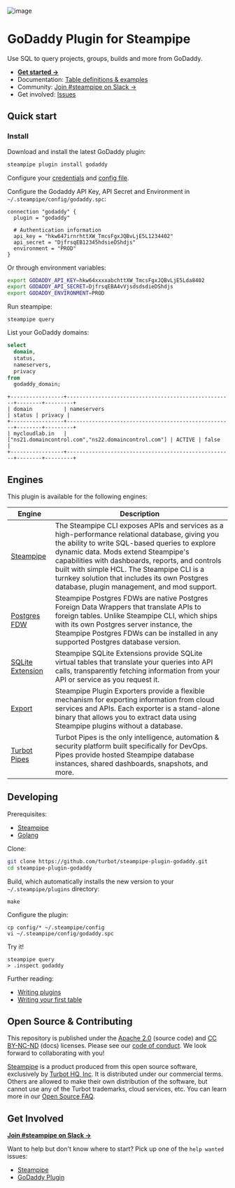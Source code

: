 ![image](https://hub.steampipe.io/images/plugins/turbot/godaddy-social-graphic.png)

# GoDaddy Plugin for Steampipe

Use SQL to query projects, groups, builds and more from GoDaddy.

- **[Get started →](https://hub.steampipe.io/plugins/turbot/godaddy)**
- Documentation: [Table definitions & examples](https://hub.steampipe.io/plugins/turbot/godaddy/tables)
- Community: [Join #steampipe on Slack →](https://turbot.com/community/join)
- Get involved: [Issues](https://github.com/turbot/steampipe-plugin-godaddy/issues)

## Quick start

### Install

Download and install the latest GoDaddy plugin:

```bash
steampipe plugin install godaddy
```

Configure your [credentials](https://hub.steampipe.io/plugins/turbot/godaddy#credentials) and [config file](https://hub.steampipe.io/plugins/turbot/godaddy#configuration).

Configure the Godaddy API Key, API Secret and Environment in `~/.steampipe/config/godaddy.spc`:

```hcl
connection "godaddy" {
  plugin = "godaddy"

  # Authentication information
  api_key = "hkw647irnrhttXW_TmcsFgxJQBvLjE5L1234402"
  api_secret = "DjfrsqEB12345hdsieDShdjs"
  environment = "PROD"
}
```

Or through environment variables:

```sh
export GODADDY_API_KEY=hkw64xxxxabchttXW_TmcsFgxJQBvLjE5Lda8402
export GODADDY_API_SECRET=DjfrsqEBA4vVjsdsdsdieDShdjs
export GODADDY_ENVIRONMENT=PROD
```

Run steampipe:

```shell
steampipe query
```

List your GoDaddy domains:

```sql
select
  domain,
  status,
  nameservers,
  privacy
from
  godaddy_domain;
```

```
+-----------------+-----------------------------------------------------+--------+---------+
| domain          | nameservers                                         | status | privacy |
+-----------------+-----------------------------------------------------+--------+---------+
| mycloudlab.in   | ["ns21.domaincontrol.com","ns22.domaincontrol.com"] | ACTIVE | false   |
+-----------------+-----------------------------------------------------+--------+---------+
```

## Engines

This plugin is available for the following engines:

| Engine        | Description
|---------------|------------------------------------------
| [Steampipe](https://steampipe.io/docs) | The Steampipe CLI exposes APIs and services as a high-performance relational database, giving you the ability to write SQL-based queries to explore dynamic data. Mods extend Steampipe's capabilities with dashboards, reports, and controls built with simple HCL. The Steampipe CLI is a turnkey solution that includes its own Postgres database, plugin management, and mod support.
| [Postgres FDW](https://steampipe.io/docs/steampipe_postgres/index) | Steampipe Postgres FDWs are native Postgres Foreign Data Wrappers that translate APIs to foreign tables. Unlike Steampipe CLI, which ships with its own Postgres server instance, the Steampipe Postgres FDWs can be installed in any supported Postgres database version.
| [SQLite Extension](https://steampipe.io/docs//steampipe_sqlite/index) | Steampipe SQLite Extensions provide SQLite virtual tables that translate your queries into API calls, transparently fetching information from your API or service as you request it.
| [Export](https://steampipe.io/docs/steampipe_export/index) | Steampipe Plugin Exporters provide a flexible mechanism for exporting information from cloud services and APIs. Each exporter is a stand-alone binary that allows you to extract data using Steampipe plugins without a database.
| [Turbot Pipes](https://turbot.com/pipes/docs) | Turbot Pipes is the only intelligence, automation & security platform built specifically for DevOps. Pipes provide hosted Steampipe database instances, shared dashboards, snapshots, and more.

## Developing

Prerequisites:

- [Steampipe](https://steampipe.io/downloads)
- [Golang](https://golang.org/doc/install)

Clone:

```sh
git clone https://github.com/turbot/steampipe-plugin-godaddy.git
cd steampipe-plugin-godaddy
```

Build, which automatically installs the new version to your `~/.steampipe/plugins` directory:

```
make
```

Configure the plugin:

```
cp config/* ~/.steampipe/config
vi ~/.steampipe/config/godaddy.spc
```

Try it!

```
steampipe query
> .inspect godaddy
```

Further reading:

- [Writing plugins](https://steampipe.io/docs/develop/writing-plugins)
- [Writing your first table](https://steampipe.io/docs/develop/writing-your-first-table)

## Open Source & Contributing

This repository is published under the [Apache 2.0](https://www.apache.org/licenses/LICENSE-2.0) (source code) and [CC BY-NC-ND](https://creativecommons.org/licenses/by-nc-nd/2.0/) (docs) licenses. Please see our [code of conduct](https://github.com/turbot/.github/blob/main/CODE_OF_CONDUCT.md). We look forward to collaborating with you!

[Steampipe](https://steampipe.io) is a product produced from this open source software, exclusively by [Turbot HQ, Inc](https://turbot.com). It is distributed under our commercial terms. Others are allowed to make their own distribution of the software, but cannot use any of the Turbot trademarks, cloud services, etc. You can learn more in our [Open Source FAQ](https://turbot.com/open-source).

## Get Involved

**[Join #steampipe on Slack →](https://turbot.com/community/join)**

Want to help but don't know where to start? Pick up one of the `help wanted` issues:

- [Steampipe](https://github.com/turbot/steampipe/labels/help%20wanted)
- [GoDaddy Plugin](https://github.com/turbot/steampipe-plugin-godaddy/labels/help%20wanted)
